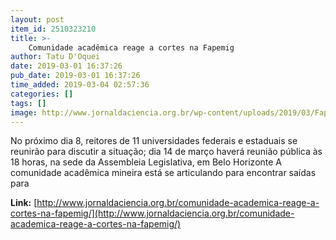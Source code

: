 ```yaml
---
layout: post
item_id: 2510323210
title: >-
    Comunidade acadêmica reage a cortes na Fapemig
author: Tatu D'Oquei
date: 2019-03-01 16:37:26
pub_date: 2019-03-01 16:37:26
time_added: 2019-03-04 02:57:36
categories: []
tags: []
image: http://www.jornaldaciencia.org.br/wp-content/uploads/2019/03/Fapemig-.jpg
---
```


No próximo dia 8, reitores de 11 universidades federais e estaduais se reunirão para discutir a situação; dia 14 de março haverá reunião pública às 18 horas, na sede da Assembleia Legislativa, em Belo Horizonte A comunidade acadêmica mineira está se articulando para encontrar saídas para

**Link:** [http://www.jornaldaciencia.org.br/comunidade-academica-reage-a-cortes-na-fapemig/](http://www.jornaldaciencia.org.br/comunidade-academica-reage-a-cortes-na-fapemig/)

